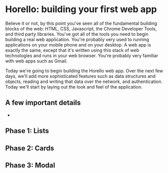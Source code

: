 # Horello: building your first web app

Believe it or not, by this point you've seen all of the fundamental
building blocks of the web: HTML, CSS, Javascript, the Chrome
Developer Tools, and third party libraries. You've got all of the
tools you need to begin building a real web application. You're
probably very used to running applications on your mobile phone and
on your desktop. A web app is exactly the same, except that it's
written using this stack of web technologies and runs in your web
browser. You're probably very familiar with web apps such as Gmail.

Today we're going to begin building the Horello web app. Over the
next few days, we'll add more sophisticated features such as data
structures and objects, reading and writing that data over the
network, and authentication. Today we'll start by laying out the look
and feel of the application.

## A few important details

-

## Phase 1: Lists
## Phase 2: Cards
## Phase 3: Modal
